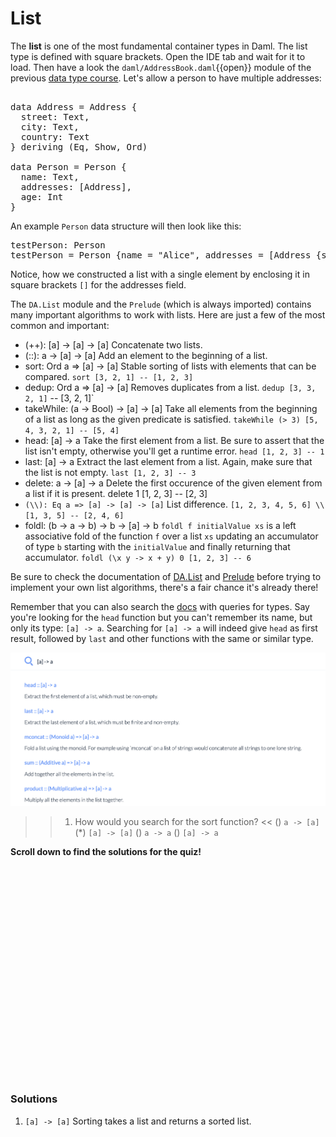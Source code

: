 # List

The **list** is one of the most fundamental container types in Daml. The list type is defined with
square brackets. Open the IDE tab and wait for it to load. Then have a look the
`daml/AddressBook.daml`{{open}} module of the previous [data type
course](https://www.digitalasset.com/developers/interactive-tutorials/fundamental-concepts/data-types-imports). Let's allow
a person to have multiple addresses:

<pre class=file data-filename="daml/AddressBook.daml" data-target="append">

data Address = Address {
  street: Text,
  city: Text,
  country: Text
} deriving (Eq, Show, Ord)

data Person = Person {
  name: Text,
  addresses: [Address],
  age: Int
}
</pre>

An example `Person` data structure will then look like this:

<pre class=file data-filename="daml/AddressBook.daml" data-target="append">
testPerson: Person
testPerson = Person {name = "Alice", addresses = [Address {street = "RabbitStreet", city = "QueenOfHearts", country = "Wonderland"}], age = 7}
</pre>

Notice, how we constructed a list with a single element by enclosing it in square brackets `[]` for
the addresses field.

The `DA.List` module and the `Prelude` (which is always imported) contains many important
algorithms to work with lists. Here are just a few of the most common and important:

- (++): [a] -> [a] -> [a]
  Concatenate two lists.
- (::): a -> [a] -> [a]
  Add an element to the beginning of a list.
- sort: Ord a => [a] -> [a]
  Stable sorting of lists with elements that can be compared.
  `sort [3, 2, 1] -- [1, 2, 3]`
- dedup: Ord a => [a] -> [a]
  Removes duplicates from a list.
  `dedup [3, 3, 2, 1]` -- [3, 2, 1]`
- takeWhile: (a -> Bool) -> [a] -> [a]
  Take all elements from the beginning of a list as long as the given predicate is satisfied.
  `takeWhile (> 3) [5, 4, 3, 2, 1] -- [5, 4]`
- head: [a] -> a
  Take the first element from a list. Be sure to assert that the list isn't empty, otherwise you'll
  get a runtime error.
  `head [1, 2, 3] -- 1`
- last: [a] -> a
  Extract the last element from a list. Again, make sure that the list is not empty.
  `last [1, 2, 3] -- 3`
- delete: a -> [a] -> a
  Delete the first occurence of the given element from a list if it is present.
  delete 1 [1, 2, 3] -- [2, 3]
- `(\\): Eq a => [a] -> [a] -> [a]`
  List difference.
  `[1, 2, 3, 4, 5, 6] \\ [1, 3, 5] -- [2, 4, 6]`
- foldl: (b -> a -> b) -> b -> [a] -> b
  `foldl f initialValue xs` is a left associative fold of the function `f` over a list `xs` updating
  an accumulator of type `b` starting with the `initialValue` and finally returning that accumulator.
  `foldl (\x y -> x + y) 0 [1, 2, 3] -- 6`

Be sure to check the documentation of [DA.List](https://docs.daml.com/daml/stdlib/DA-List.html) and
[Prelude](https://docs.daml.com/daml/stdlib/Prelude.html) before trying to implement your own list
algorithms, there's a fair chance it's already there!

Remember that you can also search the [docs](https://docs.daml.com) with queries for types. Say
you're looking for the `head` function but you can't remember its name, but only its type: `[a] -> a`.
Searching for `[a] -> a` will indeed give `head` as first result, followed by `last` and other
functions with the same or similar type.

![search_head](assets/search_head.png)

>> 1) How would you search for the sort function? <<
() `a -> [a]`
(*) `[a] -> [a]`
() `a -> a`
() `[a] -> a`


**Scroll down to find the solutions for the quiz!**

<br />
<br />
<br />
<br />
<br />
<br />
<br />
<br />
<br />
<br />
<br />
<br />
<br />
<br />
<br />
<br />
<br />
<br />
<br />
<br />

### Solutions

1. `[a] -> [a]` Sorting takes a list and returns a sorted list.
